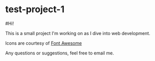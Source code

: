 test-project-1
==============
#Hi!

This is a small project I'm working on as I dive into web development.

Icons are courtesy of [Font Awesome](http://fortawesome.github.io/Font-Awesome/)

Any questions or suggestions, feel free to email me.
